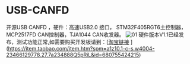 # USB-CANFD
开源USB CANFD ，硬件：高速USB2.0 接口， STM32F405RGT6主控制器，MCP2517FD CAN控制器，TJA1044 CAN收发器。
![01](https://user-images.githubusercontent.com/24603507/191048620-1998d647-37d7-4a10-a0df-9818afd63d85.JPG)
硬件版本V1.1已经发布，测试功能正常,如需要购买开发板请到：[[淘宝链接](https://siasevan.taobao.com/)
](https://item.taobao.com/item.htm?spm=a1z10.1-c-s.w4004-23466129778.27.7a234888Q5pRiL&id=680755424215)
